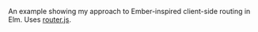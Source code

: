 An example showing my approach to Ember-inspired client-side routing in Elm. Uses [router.js](http://github.com/tildio/router.js).
